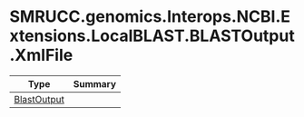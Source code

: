 ﻿
# SMRUCC.genomics.Interops.NCBI.Extensions.LocalBLAST.BLASTOutput.XmlFile

|Type|Summary|
|----|-------|
|[BlastOutput](./BlastOutput.md)||

